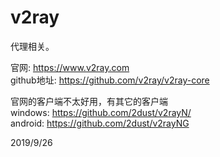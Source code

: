 # v2ray

代理相关。  

官网: https://www.v2ray.com  
github地址: https://github.com/v2ray/v2ray-core  


官网的客户端不太好用，有其它的客户端  
windows: https://github.com/2dust/v2rayN/  
android: https://github.com/2dust/v2rayNG  


2019/9/26  
